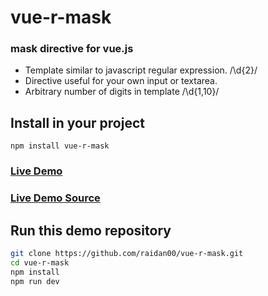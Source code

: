 # vue-r-mask
### mask directive for vue.js

* Template similar to javascript regular expression. /\d{2}/
* Directive useful for your own input or textarea.
* Arbitrary number of digits in template /\d{1,10}/
## Install in your project
```
npm install vue-r-mask
```
### [Live Demo](https://raidan00.github.io/vue-r-mask/)
### [Live Demo Source](https://github.com/raidan00/vue-r-mask/blob/master/src/components/TestInput.vue)

## Run this demo repository
``` bash
git clone https://github.com/raidan00/vue-r-mask.git
cd vue-r-mask
npm install
npm run dev
```
